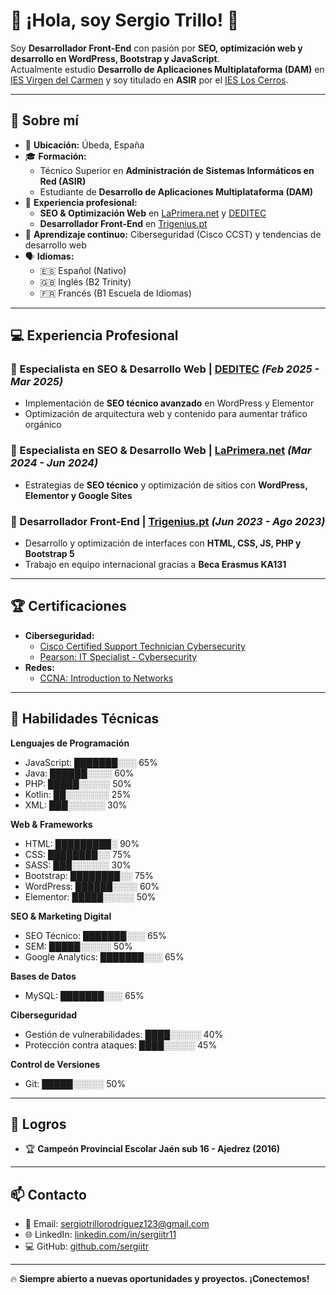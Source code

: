 # 🚀 ¡Hola, soy Sergio Trillo! 👋

Soy **Desarrollador Front-End** con pasión por **SEO, optimización web y desarrollo en WordPress, Bootstrap y JavaScript**.  
Actualmente estudio **Desarrollo de Aplicaciones Multiplataforma (DAM)** en [IES Virgen del Carmen](https://www.iesvirgendelcarmen.com/) y soy titulado en **ASIR** por el [IES Los Cerros](https://loscerros.org/).

---

## 🎯 Sobre mí

- 📍 **Ubicación:** Úbeda, España  
- 🎓 **Formación:**  
  - Técnico Superior en **Administración de Sistemas Informáticos en Red (ASIR)**  
  - Estudiante de **Desarrollo de Aplicaciones Multiplataforma (DAM)**  
- 💼 **Experiencia profesional:**  
  - **SEO & Optimización Web** en [LaPrimera.net](https://laprimera.net/) y [DEDITEC](https://deditec.es/)  
  - **Desarrollador Front-End** en [Trigenius.pt](https://www.trigenius.pt/)  
- 🚀 **Aprendizaje continuo:** Ciberseguridad (Cisco CCST) y tendencias de desarrollo web  
- 🗣 **Idiomas:**  
  - 🇪🇸 Español (Nativo)  
  - 🇬🇧 Inglés (B2 Trinity)  
  - 🇫🇷 Francés (B1 Escuela de Idiomas)  

---

## 💻 Experiencia Profesional

### 📌 Especialista en SEO & Desarrollo Web | [DEDITEC](https://deditec.es/) *(Feb 2025 - Mar 2025)*
- Implementación de **SEO técnico avanzado** en WordPress y Elementor  
- Optimización de arquitectura web y contenido para aumentar tráfico orgánico  

### 📌 Especialista en SEO & Desarrollo Web | [LaPrimera.net](https://laprimera.net/) *(Mar 2024 - Jun 2024)*
- Estrategias de **SEO técnico** y optimización de sitios con **WordPress, Elementor y Google Sites**  

### 📌 Desarrollador Front-End | [Trigenius.pt](https://www.trigenius.pt/) *(Jun 2023 - Ago 2023)*
- Desarrollo y optimización de interfaces con **HTML, CSS, JS, PHP y Bootstrap 5**  
- Trabajo en equipo internacional gracias a **Beca Erasmus KA131**  

---

## 🏆 Certificaciones

- **Ciberseguridad:**  
  - [Cisco Certified Support Technician Cybersecurity](https://www.certiport.com/portal/Pages/PrintTranscriptInfo.aspx?action=Cert&id=515&cvid=G/TnimhjPJvs+KpOXscAew==)  
  - [Pearson: IT Specialist - Cybersecurity](https://www.credly.com/badges/5305dd55-9527-4832-8106-5a5a2b301bdc)  
- **Redes:**  
  - [CCNA: Introduction to Networks](https://www.credly.com/badges/effc68f1-e9f6-49b6-9509-5de2178fd580/linked_in_profile)  

---

## 🔧 Habilidades Técnicas

**Lenguajes de Programación**  
- JavaScript: ███████░░░ 65%  
- Java: ██████░░░░ 60%  
- PHP: █████░░░░░ 50%  
- Kotlin: ██░░░░░░░ 25%  
- XML: ███░░░░░░ 30%  

**Web & Frameworks**  
- HTML: █████████░ 90%  
- CSS: ████████░░ 75%  
- SASS: ███░░░░░░ 30%  
- Bootstrap: ████████░░ 75%  
- WordPress: ██████░░░░ 60%  
- Elementor: █████░░░░░ 50%  

**SEO & Marketing Digital**  
- SEO Técnico: ███████░░░ 65%  
- SEM: █████░░░░░ 50%  
- Google Analytics: ███████░░░ 65%  

**Bases de Datos**  
- MySQL: ███████░░░ 65%  

**Ciberseguridad**  
- Gestión de vulnerabilidades: ████░░░░░ 40%  
- Protección contra ataques: ████░░░░░ 45%  

**Control de Versiones**  
- Git: █████░░░░░ 50%  


---

## 🏅 Logros

- 🏆 **Campeón Provincial Escolar Jaén sub 16 - Ajedrez (2016)**  

---

## 📫 Contacto

- 📧 Email: [sergiotrillorodriguez123@gmail.com](mailto:sergiotrillorodriguez123@gmail.com)  
- 🌐 LinkedIn: [linkedin.com/in/sergiitr11](https://www.linkedin.com/in/sergiitr11)  
- 💻 GitHub: [github.com/sergiitr](https://github.com/sergiitr)  

---

🔥 **Siempre abierto a nuevas oportunidades y proyectos. ¡Conectemos!**
